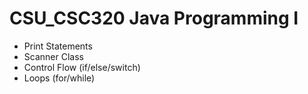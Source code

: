 # CSU_CSC320 Java Programming I

* Print Statements
* Scanner Class
* Control Flow (if/else/switch)
* Loops (for/while)
